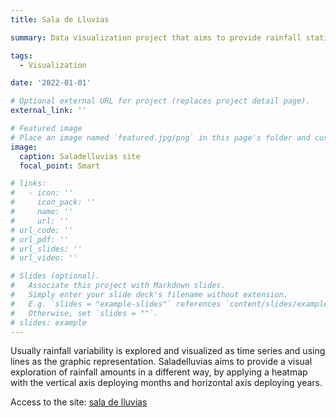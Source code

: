 ```yaml
---
title: Sala de Lluvias

summary: Data visualization project that aims to provide rainfall statistics by rendering cyclical features with a 2D representation of data.

tags:
  - Visualization

date: '2022-01-01'

# Optional external URL for project (replaces project detail page).
external_link: ''

# Featured image
# Place an image named `featured.jpg/png` in this page's folder and customize its options here.
image:
  caption: Saladelluvias site 
  focal_point: Smart

# links:
#   - icon: ''
#     icon_pack: ''
#     name: ''
#     url: ''
# url_code: ''
# url_pdf: ''
# url_slides: ''
# url_video: ''

# Slides (optional).
#   Associate this project with Markdown slides.
#   Simply enter your slide deck's filename without extension.
#   E.g. `slides = "example-slides"` references `content/slides/example-slides.md`.
#   Otherwise, set `slides = ""`.
# slides: example
---
```


Usually rainfall variability is explored and visualized as time series and using lines as the graphic representation. Saladelluvias aims to provide a visual exploration of rainfall amounts in a different way, by applying a heatmap with the vertical axis deploying months and horizontal axis deploying years.

Access to the site: [sala de lluvias](http://saladelluvias.cr2.cl/)
